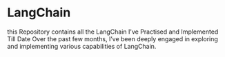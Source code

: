 # LangChain
this Repository contains all the LangChain I've Practised and Implemented Till Date Over the past few months, I’ve been deeply engaged in exploring and implementing various capabilities of LangChain.
